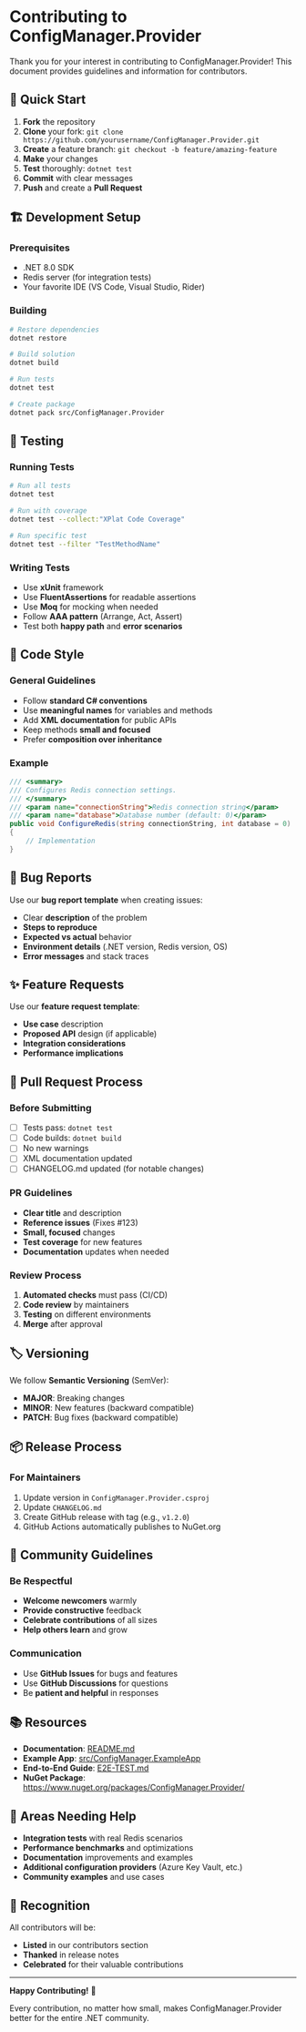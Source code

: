 # Contributing to ConfigManager.Provider

Thank you for your interest in contributing to ConfigManager.Provider! This document provides guidelines and information for contributors.

## 🚀 Quick Start

1. **Fork** the repository
2. **Clone** your fork: `git clone https://github.com/yourusername/ConfigManager.Provider.git`
3. **Create** a feature branch: `git checkout -b feature/amazing-feature`
4. **Make** your changes
5. **Test** thoroughly: `dotnet test`
6. **Commit** with clear messages
7. **Push** and create a **Pull Request**

## 🏗️ Development Setup

### Prerequisites
- .NET 8.0 SDK
- Redis server (for integration tests)
- Your favorite IDE (VS Code, Visual Studio, Rider)

### Building
```bash
# Restore dependencies
dotnet restore

# Build solution
dotnet build

# Run tests
dotnet test

# Create package
dotnet pack src/ConfigManager.Provider
```

## 🧪 Testing

### Running Tests
```bash
# Run all tests
dotnet test

# Run with coverage
dotnet test --collect:"XPlat Code Coverage"

# Run specific test
dotnet test --filter "TestMethodName"
```

### Writing Tests
- Use **xUnit** framework
- Use **FluentAssertions** for readable assertions
- Use **Moq** for mocking when needed
- Follow **AAA pattern** (Arrange, Act, Assert)
- Test both **happy path** and **error scenarios**

## 📝 Code Style

### General Guidelines
- Follow **standard C# conventions**
- Use **meaningful names** for variables and methods
- Add **XML documentation** for public APIs
- Keep methods **small and focused**
- Prefer **composition over inheritance**

### Example
```csharp
/// <summary>
/// Configures Redis connection settings.
/// </summary>
/// <param name="connectionString">Redis connection string</param>
/// <param name="database">Database number (default: 0)</param>
public void ConfigureRedis(string connectionString, int database = 0)
{
    // Implementation
}
```

## 🐛 Bug Reports

Use our **bug report template** when creating issues:
- Clear **description** of the problem
- **Steps to reproduce**
- **Expected vs actual** behavior
- **Environment details** (.NET version, Redis version, OS)
- **Error messages** and stack traces

## ✨ Feature Requests

Use our **feature request template**:
- **Use case** description
- **Proposed API** design (if applicable)
- **Integration considerations**
- **Performance implications**

## 🔄 Pull Request Process

### Before Submitting
- [ ] Tests pass: `dotnet test`
- [ ] Code builds: `dotnet build`
- [ ] No new warnings
- [ ] XML documentation updated
- [ ] CHANGELOG.md updated (for notable changes)

### PR Guidelines
- **Clear title** and description
- **Reference issues** (Fixes #123)
- **Small, focused** changes
- **Test coverage** for new features
- **Documentation** updates when needed

### Review Process
1. **Automated checks** must pass (CI/CD)
2. **Code review** by maintainers
3. **Testing** on different environments
4. **Merge** after approval

## 🏷️ Versioning

We follow **Semantic Versioning** (SemVer):
- **MAJOR**: Breaking changes
- **MINOR**: New features (backward compatible)
- **PATCH**: Bug fixes (backward compatible)

## 📦 Release Process

### For Maintainers
1. Update version in `ConfigManager.Provider.csproj`
2. Update `CHANGELOG.md`
3. Create GitHub release with tag (e.g., `v1.2.0`)
4. GitHub Actions automatically publishes to NuGet.org

## 🤝 Community Guidelines

### Be Respectful
- **Welcome newcomers** warmly
- **Provide constructive** feedback
- **Celebrate contributions** of all sizes
- **Help others learn** and grow

### Communication
- Use **GitHub Issues** for bugs and features
- Use **GitHub Discussions** for questions
- Be **patient and helpful** in responses

## 📚 Resources

- **Documentation**: [README.md](README.md)
- **Example App**: [src/ConfigManager.ExampleApp](src/ConfigManager.ExampleApp)
- **End-to-End Guide**: [E2E-TEST.md](src/ConfigManager.ExampleApp/E2E-TEST.md)
- **NuGet Package**: https://www.nuget.org/packages/ConfigManager.Provider/

## 🎯 Areas Needing Help

- **Integration tests** with real Redis scenarios
- **Performance benchmarks** and optimizations  
- **Documentation** improvements and examples
- **Additional configuration providers** (Azure Key Vault, etc.)
- **Community examples** and use cases

## 🙏 Recognition

All contributors will be:
- **Listed** in our contributors section
- **Thanked** in release notes
- **Celebrated** for their valuable contributions

---

**Happy Contributing!** 🎉

Every contribution, no matter how small, makes ConfigManager.Provider better for the entire .NET community.